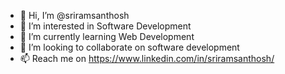 - 👋 Hi, I’m @sriramsanthosh
- 👀 I’m interested in Software Development
- 🌱 I’m currently learning Web Development
- 💞️ I’m looking to collaborate on software development
- 📫 Reach me on https://www.linkedin.com/in/sriramsanthosh/

<!---
sriramsanthosh/sriramsanthosh is a ✨ special ✨ repository because its `README.md` (this file) appears on your GitHub profile.
You can click the Preview link to take a look at your changes.
--->
